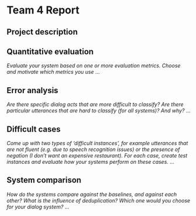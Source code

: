 # Team 4 Report

## Project description

## Quantitative evaluation 
*Evaluate your system based on one or more evaluation metrics. Choose and motivate which metrics you use*
...

## Error analysis
*Are there specific dialog acts that are more difficult to classify? Are there particular utterances that are hard to classify (for all systems)? And why?*
...

## Difficult cases
*Come up with two types of ‘difficult instances’, for example utterances that are not fluent (e.g. due to speech recognition issues) or the presence of negation (I don’t want an expensive restaurant). For each case, create test instances and evaluate how your systems perform on these cases.*
...

## System comparison
*How do the systems compare against the baselines, and against each other? What is the influence of deduplication? Which one would you choose for your dialog system?*
...
